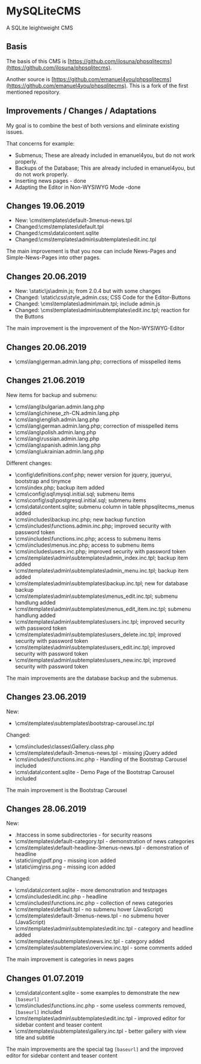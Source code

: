 # MySQLiteCMS
A SQLite leightweight CMS

## Basis

The basis of this CMS is [https://github.com/ilosuna/phpsqlitecms](https://github.com/ilosuna/phpsqlitecms).

Another source is [https://github.com/emanuel4you/phpsqlitecms](https://github.com/emanuel4you/phpsqlitecms). This is a fork of the first mentioned repository.

## Improvements / Changes / Adaptations

My goal is to combine the best of both versions and eliminate existing issues. 

That concerns for example:

* Submenus; These are already included in emanuel4you, but do not work properly.
* Backups of the Database; This are already included in emanuel4you, but do not work properly.
* Inserting news pages - done
* Adapting the Editor in Non-WYSIWYG Mode -done

## Changes 19.06.2019

* New: \cms\templates\default-3menus-news.tpl
* Changed:\cms\templates\default.tpl
* Changed:\cms\data\content.sqlite
* Changed:\cms\templates\admin\subtemplates\edit.inc.tpl

The main improvement is that you now can include News-Pages and Simple-News-Pages into other pages.

## Changes 20.06.2019

* New: \static\js\admin.js; from 2.0.4 but with some changes
* Changed: \static\css\style_admin.css; CSS Code for the Editor-Buttons
* Changed: \cms\templates\admin\main.tpl; include admin.js
* Changed: \cms\templates\admin\subtemplates\edit.inc.tpl; reaction for the Buttons

The main improvement is the improvement of the Non-WYSIWYG-Editor

## Changes 20.06.2019

* \cms\lang\german.admin.lang.php; corrections of misspelled items

## Changes 21.06.2019

New items for backup and submenu:

* \cms\lang\bulgarian.admin.lang.php
* \cms\lang\chinese_zh-CN.admin.lang.php
* \cms\lang\english.admin.lang.php
* \cms\lang\german.admin.lang.php; correction of misspelled items
* \cms\lang\polish.admin.lang.php
* \cms\lang\russian.admin.lang.php
* \cms\lang\spanish.admin.lang.php
* \cms\lang\ukrainian.admin.lang.php

Different changes:

* \config\definitions.conf.php; newer version for jquery, jqueryui, bootstrap and tinymce
* \cms\index.php; backup item added
* \cms\config\sql\mysql.initial.sql; submenu items
* \cms\config\sql\postgresql.initial.sql; submenu items
* \cms\data\content.sqlite; submenu column in table phpsqlitecms_menus added
* \cms\includes\backup.inc.php; new backup function
* \cms\includes\functions.admin.inc.php; improved security with password token
* \cms\includes\functions.inc.php; access to submenu items
* \cms\includes\menus.inc.php; access to submenu items 
* \cms\includes\users.inc.php; improved security with password token
* \cms\templates\admin\subtemplates\admin_index.inc.tpl; backup item added
* \cms\templates\admin\subtemplates\admin_menu.inc.tpl; backup item added
* \cms\templates\admin\subtemplates\backup.inc.tpl; new for database backup
* \cms\templates\admin\subtemplates\menus_edit.inc.tpl; submenu handlung added
* \cms\templates\admin\subtemplates\menus_edit_item.inc.tpl; submenu handlung added
* \cms\templates\admin\subtemplates\users.inc.tpl; improved security with password token
* \cms\templates\admin\subtemplates\users_delete.inc.tpl; improved security with password token
* \cms\templates\admin\subtemplates\users_edit.inc.tpl; improved security with password token
* \cms\templates\admin\subtemplates\users_new.inc.tpl; improved security with password token
 
The main improvements are the database backup and the submenus.

## Changes 23.06.2019

New:

* \cms\templates\subtemplates\bootstrap-carousel.inc.tpl

Changed:

* \cms\includes\classes\Gallery.class.php
* \cms\templates\default-3menus-news.tpl - missing jQuery added
* \cms\includes\functions.inc.php - Handling of the Bootstrap Carousel included
* \cms\data\content.sqlite - Demo Page of the Bootstrap Carousel included

The main improvement is the Bootstrap Carousel

## Changes 28.06.2019

New:

* .htaccess in some subdirectories - for security reasons
* \cms\templates\default-category.tpl - demonstration of news categories
* \cms\templates\default-headline-3menus-news.tpl - demonstration of headline
* \static\img\pdf.png - missing icon added
* \static\img\rss.png - missing icon added

Changed:

* \cms\data\content.sqlite - more demonstration and testpages
* \cms\includes\edit.inc.php - headline 
* \cms\includes\functions.inc.php - collection of  news categories
* \cms\templates\default.tpl - no submenu hover (JavaScript)
* \cms\templates\default-3menus-news.tpl - no submenu hover (JavaScript)
* \cms\templates\admin\subtemplates\edit.inc.tpl - category and headline added
* \cms\templates\subtemplates\news.inc.tpl - category added
* \cms\templates\subtemplates\overview.inc.tpl - some comments added

The main improvement is categories in news pages

## Changes 01.07.2019

* \cms\data\content.sqlite - some examples to demonstrate the new `[baseurl]`
* \cms\includes\functions.inc.php - some useless comments removed, `[baseurl]` included
* \cms\templates\admin\subtemplates\edit.inc.tpl - improved editor for sidebar content and teaser content
* \cms\templates\subtemplates\gallery.inc.tpl - better gallery with view title and subtitle

The main improvements are the special tag `[baseurl]` and the improved editor for sidebar content and teaser content